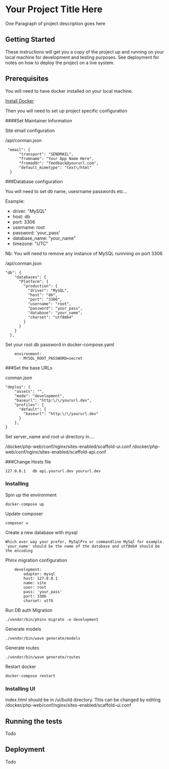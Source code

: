 # Your Project Title Here

One Paragraph of project description goes here

## Getting Started

These instructions will get you a copy of the project up and running on your local machine for development and testing purposes. See deployment for notes on how to deploy the project on a live system.

## Prerequisites

You will need to have docker installed on your local machine.

[Install Docker](https://docs.docker.com/docker-for-mac/install)

Then you will need to set up project specific configuration 

####Set Maintainer Information

Site email configuration

/api/conman.json

```
 "email": {
      "transport": "SENDMAIL",
      "fromname": "Your App Name Here",
      "fromaddr": "feedback@yoururl.com",
      "default_mimetype": "text\/html"
  }
```


###Database configuration

You will need to set db name, usesrname passwords etc...



Example:

* driver: "MySQL"
* host: db
* port: 3306
* username: root
* password: 'your_pass'
* database_name: "your_name"
* timezone: "UTC"

Nb: You will need to remove any instance of MySQL runnning on port 3306

/api/conman.json

```
"db": {
    "databases": {
      "Platform": {
        "production": {
          "driver": "MySQL",
          "host": "db",
          "port": "3306",
          "username": "root",
          "password": "your_pass",
          "database": "your_name",
          "charset": "utf8mb4"
        }
      }
    }
  },
```

Set your root db password in docker-compose.yaml

```
    environment:
      - MYSQL_ROOT_PASSWORD=secret
```



###Set the base URLs

conman.json

```
"deploy": {
    "assets": "",
    "mode": "development",
    "baseurl": "http:\/\/yoururl.dev",
    "profiles": {
      "default": {
        "baseurl": "http:\/\/yoururl.dev"
      }
    },
}
```

Set server_name and root ui directory in....

/docker/php-web/conf/nginx/sites-enabled/scaffold-ui.conf
/docker/php-web/conf/nginx/sites-enabled/scaffold-api.conf


###Change Hosts file

```
127.0.0.1   db api.yoururl.dev yoururl.dev
```


### Installing

Spin up the environment

```
docker-compose up
```

Update composer

```
composer u
```

Create a new database with mysql

```
Which ever way your prefer, MySqlPro or commandline MySql for example. 'your_name' should be the name of the database and utf8mb4 should be the encoding
```

Phinx migration configuration

```
    development:
        adapter: mysql
        host: 127.0.0.1
        name: site
        user: root
        pass: 'your_pass'
        port: 3306
        charset: utf8
```

Run DB auth Migration

```
./vendor/bin/phinx migrate -e development
```

Generate models

```
./vendor/bin/wave generate/models
```

Generate routes

```
./vendor/bin/wave generate/routes
```

Restart docker

```
docker-compose restart
```

### Installing UI

index.html should be in /ui/build directory. This can be changed by editing /docker/php-web/conf/nginx/sites-enabled/scaffold-ui.conf


## Running the tests

Todo  


## Deployment

Todo
